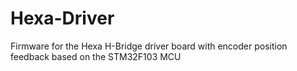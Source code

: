 # Hexa-Driver
Firmware for the Hexa H-Bridge driver board with encoder position feedback based on the STM32F103 MCU
